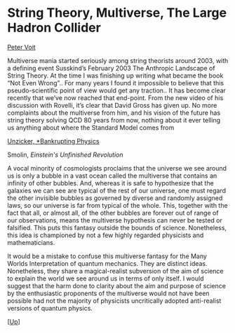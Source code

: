 # String Theory, Multiverse, The Large Hadron Collider

[Peter Voit](https://www.math.columbia.edu/~woit/wordpress/?p=12604)

Multiverse mania started seriously among string theorists around 2003,
with a defining event Susskind’s February 2003 The Anthropic Landscape
of String Theory. At the time I was finishing up writing what became
the book “Not Even Wrong”.. For many years I found it impossible to
believe that this pseudo-scientific point of view would get any
traction.. It has become clear recently that we’ve now reached that
end-point. From the new video of his discussion with Rovelli, it’s
clear that David Gross has given up. No more complaints about the
multiverse from him, and his vision of the future has string theory
solving QCD 80 years from now, nothing about it ever telling us
anything about where the Standard Model comes from

[Unzicker, *Bankrupting Physics](../../../2024/04/bakrupting-physics-unzicker.html)

Smolin, *Einstein's Unfinished Revolution*

A vocal minority of cosmologists proclaims that the universe we see
around us is only a bubble in a vast ocean called the multiverse that
contains an infinity of other bubbles. And, whereas it is safe to
hypothesize that the galaxies we can see are typical of the rest of
our universe, one must regard the other invisible bubbles as governed
by diverse and randomly assigned laws, so our universe is far from
typical of the whole. This, together with the fact that all, or almost
all, of the other bubbles are forever out of range of our
observations, means the multiverse hypothesis can never be tested or
falsified. This puts this fantasy outside the bounds of
science. Nonetheless, this idea is championed by not a few highly
regarded physicists and mathematicians.

It would be a mistake to confuse this multiverse fantasy for the Many
Worlds Interpretation of quantum mechanics. They are distinct ideas.
Nonetheless, they share a magical-realist subversion of the aim of
science to explain the world we see around us in terms of only
itself. I would suggest that the harm done to clarity about the aim
and purpose of science by the enthusiastic proponents of the
multiverse would not have been possible had not the majority of
physicists uncritically adopted anti-realist versions of quantum
physics.

[[Up](../../2018/09/junk-science.html)]
